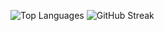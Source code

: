 ![Top Languages](https://github-readme-stats.vercel.app/api/top-langs/?username=Bat-World&layout=compact&theme=radical)
![GitHub Streak](https://streak-stats.demolab.com/?user=Bat-World&theme=dark&hide_border=true)

